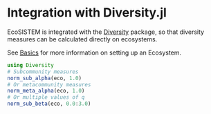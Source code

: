 # Integration with Diversity.jl

EcoSISTEM is integrated with the [Diversity](https://github.com/EcoJulia/Diversity.jl) package, so that diversity measures can be calculated directly on ecosystems.

See [Basics](https://docs.ecojulia.org/EcoSISTEM.jl/dev/basics/) for more information on setting up an Ecosystem.

```julia
using Diversity
# Subcommunity measures
norm_sub_alpha(eco, 1.0)
# Or metacommunity measures
norm_meta_alpha(eco, 1.0)
# Or multiple values of q
norm_sub_beta(eco, 0.0:3.0)
```
